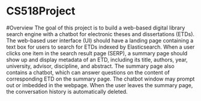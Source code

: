 # CS518Project
#Overview
The goal of this project is to build a web-based digital library search engine with a chatbot for
electronic theses and dissertations (ETDs). The web-based user interface (UI) should have a
landing page containing a text box for users to search for ETDs indexed by Elasticsearch. When
a user clicks one item in the search result page (SERP), a summary page should show up and
display metadata of an ETD, including its title, authors, year, university, advisor, discipline, and
abstract. The summary page also contains a chatbot, which can answer questions on the content
of corresponding ETD on the summary page. The chatbot window may prompt out or imbedded
in the webpage. When the user leaves the summary page, the conversation history is
automatically deleted.
